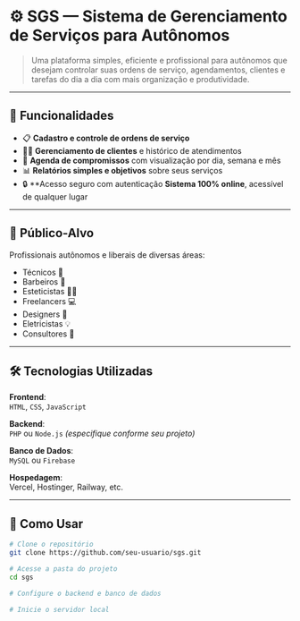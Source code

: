 # ⚙️ SGS — Sistema de Gerenciamento de Serviços para Autônomos

> Uma plataforma simples, eficiente e profissional para autônomos que desejam controlar suas ordens de serviço, agendamentos, clientes e tarefas do dia a dia com mais organização e produtividade.

---

## 🚀 Funcionalidades

- 📋 **Cadastro e controle de ordens de serviço**
- 🧑‍💼 **Gerenciamento de clientes** e histórico de atendimentos
- 📅 **Agenda de compromissos** com visualização por dia, semana e mês
- 📊 **Relatórios simples e objetivos** sobre seus serviços
- 🔒 **Acesso seguro com autenticação **Sistema 100% online**, acessível de qualquer lugar

---

## 👤 Público-Alvo

Profissionais autônomos e liberais de diversas áreas:

- Técnicos 🔧  
- Barbeiros 💈  
- Esteticistas 💆‍♀️  
- Freelancers 💻  
- Designers 🎨  
- Eletricistas 💡  
- Consultores 🧠  

---

## 🛠️ Tecnologias Utilizadas

**Frontend**:  
`HTML`, `CSS`, `JavaScript`

**Backend**:  
`PHP` ou `Node.js` *(especifique conforme seu projeto)*

**Banco de Dados**:  
`MySQL` ou `Firebase`

**Hospedagem**:  
Vercel, Hostinger, Railway, etc.

---

## 📂 Como Usar

```bash
# Clone o repositório
git clone https://github.com/seu-usuario/sgs.git

# Acesse a pasta do projeto
cd sgs

# Configure o backend e banco de dados

# Inicie o servidor local
